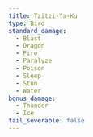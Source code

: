 ```yaml
---
title: Tzitzi-Ya-Ku
type: Bird
standard_damage:
  - Blast
  - Dragon
  - Fire
  - Paralyze
  - Poison
  - Sleep
  - Stun
  - Water
bonus_damage:
  - Thunder
  - Ice
tail_severable: false
---
```


